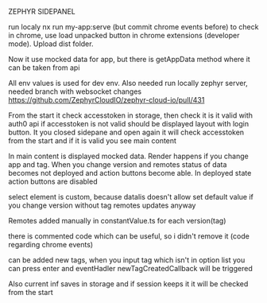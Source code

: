 ZEPHYR SIDEPANEL

run localy  nx run my-app:serve (but commit chrome events before)
to check in chrome, use load unpacked button in chrome extensions (developer mode). Upload dist folder.

Now it use mocked data for app, but there is getAppData method where it can be taken from api

All env values is used for dev env. Also needed run locally zephyr server, needed branch with websocket changes https://github.com/ZephyrCloudIO/zephyr-cloud-io/pull/431

From the start it check accesstoken in storage, then check it is it valid with auth0 api
if accesstoken is not valid should be displayed layout with login button.
It you closed sidepane and open again it will check accesstoken from the start and if it is valid you see main content

In main content is displayed mocked data. Render happens if you change app and tag.
When you change version and remotes status of data becomes not deployed and action buttons become able.
In deployed state action buttons are disabled

select element is custom, because datalis doesn't allow set default value
if you change version without tag remotes updates anyway


Remotes added manually in constantValue.ts for each version(tag)

there is commented code which can be useful, so i didn't remove it (code regarding chrome events)

can be added new tags, when you input tag which isn't in option list you can press enter and eventHadler newTagCreatedCallback will be triggered

Also current inf saves in storage and if session keeps it it will be checked from the start
